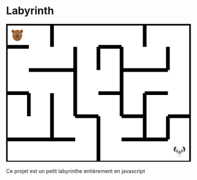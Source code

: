 # Labyrinth

<img src="images/screen.png">

Ce projet est un petit labyrinthe entièrement en javascript